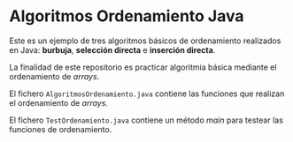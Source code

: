 # Algoritmos Ordenamiento Java
Este es un ejemplo de tres algoritmos básicos de ordenamiento realizados en Java: __burbuja__, __selección directa__ e __inserción directa__.

La finalidad de este repositorio es practicar algoritmia básica mediante el ordenamiento de _arrays_.

El fichero `AlgoritmosOrdenamiento.java` contiene las funciones que realizan el ordenamiento de _arrays_.

El fichero `TestOrdenamiento.java` contiene un método _main_ para testear las funciones de ordenamiento.
